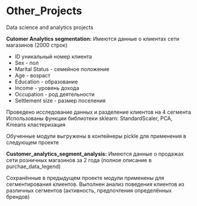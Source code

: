 # Other_Projects
 Data science and analytics projects 

<b>Cutomer Analytics segmentation:</b>
Имеются данные о клиентах сети магазинов (2000 строк)
- ID уникальный номер клиента
- Sex - пол
- Marital Status - семейное положение
- Age - возраст
- Education - образование
- Income - уровень дохода
- Occupation - род деятельности
- Settlement size - размер поселения

Проведено исследование данных и разделение клиентов на 4 сегмента
Использованы функции библиотеки sklearn: StandardScaler, PCA, Kmeans кластеризация

Обученные модули выгружены в контейнеры pickle для применения в следующем проекте

<b>Customer_analytics_segment_analysis:</b>
Имеются данные о продажах сети розничных магазинов за 2 года (полное описание в purchae_data_legend)

Cохранённые в предыдущем проекте модули применены для сегментирования клиентов.
Выполнен анализ поведения клиентов из различных сегментов (активность, предпочтения определённых брендов)
